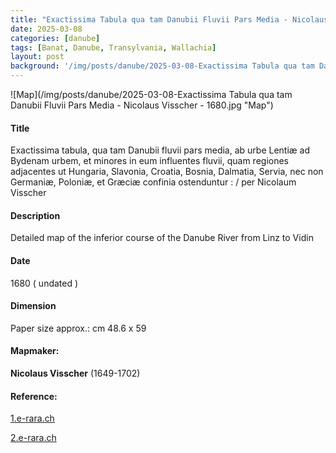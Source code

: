 ```yaml
---
title: "Exactissima Tabula qua tam Danubii Fluvii Pars Media - Nicolaus Visscher - 1680"
date: 2025-03-08
categories: [danube]
tags: [Banat, Danube, Transylvania, Wallachia]
layout: post
background: '/img/posts/danube/2025-03-08-Exactissima Tabula qua tam Danubii Fluvii Pars Media - Nicolaus Visscher - 1680.jpg'
---
```

![Map](/img/posts/danube/2025-03-08-Exactissima Tabula qua tam Danubii Fluvii Pars Media - Nicolaus Visscher - 1680.jpg "Map")
#### Title ####
Exactissima tabula, qua tam Danubii fluvii pars media, ab urbe Lentiæ ad Bydenam urbem, et minores in eum influentes fluvii, quam regiones adjacentes ut Hungaria, Slavonia, Croatia, Bosnia, Dalmatia, Servia, nec non Germaniæ, Poloniæ, et Græciæ confinia ostenduntur :  / per Nicolaum Visscher

#### Description ####
Detailed map of the inferior course of the Danube River from Linz to Vidin

#### Date ####
1680 ( undated )

#### Dimension ####
Paper size approx.: cm 48.6 x 59

#### Mapmaker: ####
**Nicolaus Visscher** (1649-1702)

#### Reference: ####
<p><a href="https://doi.org/10.3931/e-rara-128338">1.e-rara.ch</a></p>
<p><a href="https://doi.org/10.3931/e-rara-131681">2.e-rara.ch</a></p>